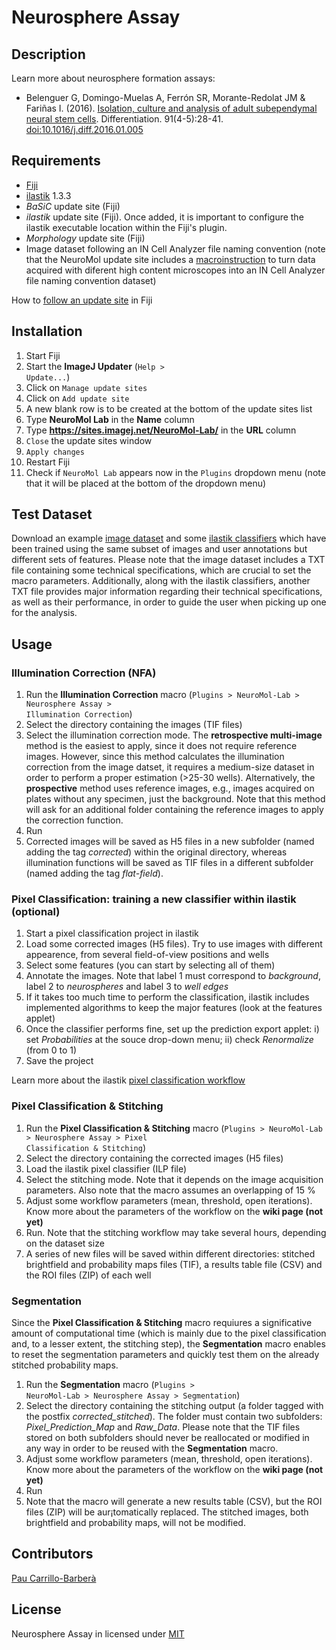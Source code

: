 # Neurosphere Assay

## Description


Learn more about neurosphere formation assays:

* Belenguer G, Domingo-Muelas A, Ferrón SR, Morante-Redolat JM & Fariñas I. (2016). [Isolation, culture and analysis of adult subependymal neural stem cells](https://www.sciencedirect.com/science/article/pii/S0301468116300044?via%3Dihub). Differentiation. 91(4-5):28-41. [doi:10.1016/j.diff.2016.01.005](https://www.sciencedirect.com/science/article/pii/S0301468116300044?via%3Dihub)

## Requirements

* [Fiji](https://fiji.sc/)
* [ilastik](https://www.ilastik.org/) 1.3.3
* _BaSiC_ update site (Fiji)
* _ilastik_ update site (Fiji). Once added, it is important to configure the ilastik executable location within the Fiji's plugin.
* _Morphology_ update site (Fiji)
* Image dataset following an IN Cell Analyzer file naming convention (note that the NeuroMol update site includes a [macroinstruction](https://github.com/paucabar/other_macros) to turn data acquired with diferent high content microscopes into an IN Cell Analyzer file naming convention dataset)

How to [follow an update site](https://imagej.net/Following_an_update_site) in Fiji

## Installation

1. Start Fiji
2. Start the **ImageJ Updater** (<code>Help > Update...</code>)
3. Click on <code>Manage update sites</code>
4. Click on <code>Add update site</code>
5. A new blank row is to be created at the bottom of the update sites list
6. Type **NeuroMol Lab** in the **Name** column
7. Type **https://sites.imagej.net/NeuroMol-Lab/** in the **URL** column
8. <code>Close</code> the update sites window
9. <code>Apply changes</code>
10. Restart Fiji
11. Check if <code>NeuroMol Lab</code> appears now in the <code>Plugins</code> dropdown menu (note that it will be placed at the bottom of the dropdown menu)

## Test Dataset

Download an example [image dataset](https://drive.google.com/drive/folders/1W_UDxg4mbQ1qNeZo1tPUezNgmZxtMwkv?usp=sharing) and some [ilastik classifiers](https://drive.google.com/drive/folders/1mgT7NOzUn5zvgJp47WbMRDCNR9f6efXg?usp=sharing) which have been trained using the same subset of images and user annotations but different sets of features. Please note that the image dataset includes a TXT file containing some technical specifications, which are crucial to set the macro parameters. Additionally, along with the ilastik classifiers, another TXT file provides major information regarding their technical specifications, as well as their performance, in order to guide the user when picking up one for the analysis.

## Usage

### Illumination Correction (NFA)

1. Run the **Illumination Correction** macro (<code>Plugins > NeuroMol-Lab > Neurosphere Assay > Illumination Correction</code>)
2. Select the directory containing the images (TIF files)
3. Select the illumination correction mode. The **retrospective multi-image** method is the easiest to apply, since it does not require reference images. However, since this method calculates the illumination correction from the image datset, it requires a medium-size dataset in order to perform a proper estimation (>25-30 wells). Alternatively, the **prospective** method uses reference images, e.g., images acquired on plates without any specimen, just the background. Note that this method will ask for an additional folder containing the reference images to apply the correction function. 
4. Run
5. Corrected images will be saved as H5 files in a new subfolder (named adding the tag _corrected_) within the original directory, whereas illumination functions will be saved as TIF files in a different subfolder (named adding the tag _flat-field_).

### Pixel Classification: training a new classifier within ilastik (optional)

1. Start a pixel classification project in ilastik
2. Load some corrected images (H5 files). Try to use images with different appearence, from several field-of-view positions and wells
3. Select some features (you can start by selecting all of them)
4. Annotate the images. Note that label 1 must correspond to _background_, label 2 to _neurospheres_ and label 3 to _well edges_
5. If it takes too much time to perform the classification, ilastik includes implemented algorithms to keep the major features (look at the features applet)
5. Once the classifier performs fine, set up the prediction export applet: i) set _Probabilities_ at the souce drop-down menu; ii) check _Renormalize_ (from 0 to 1)
6. Save the project

Learn more about the ilastik [pixel classification workflow](https://www.ilastik.org/documentation/pixelclassification/pixelclassification)

### Pixel Classification & Stitching

1. Run the **Pixel Classification & Stitching** macro (<code>Plugins > NeuroMol-Lab > Neurosphere Assay > Pixel Classification & Stitching</code>)
2. Select the directory containing the corrected images (H5 files)
3. Load the ilastik pixel classifier (ILP file)
4. Select the stitching mode. Note that it depends on the image acquisition parameters. Also note that the macro assumes an overlapping of 15 %
5. Adjust some workflow parameters (mean, threshold, open iterations). Know more about the parameters of the workflow on the **wiki page (not yet)**
6. Run. Note that the stitching workflow may take several hours, depending on the dataset size
7. A series of new files will be saved within different directories: stitched brightfield and probability maps files (TIF), a results table file (CSV) and the ROI files (ZIP) of each well

### Segmentation

Since the **Pixel Classification & Stitching** macro requiures a significative amount of computational time (which is mainly due to the pixel classification and, to a lesser extent, the stitching step), the **Segmentation** macro enables to reset the segmentation parameters and quickly test them on the already stitched probability maps.

1. Run the **Segmentation** macro (<code>Plugins > NeuroMol-Lab > Neurosphere Assay > Segmentation</code>)
2. Select the directory containing the stitching output (a folder tagged with the postfix _corrected_stitched_). The folder must contain two subfolders: _Pixel_Prediction_Map_ and _Raw_Data_. Please note that the TIF files stored on both subfolders should never be reallocated or modified in any way in order to be reused with the **Segmentation** macro.
3. Adjust some workflow parameters (mean, threshold, open iterations). Know more about the parameters of the workflow on the **wiki page (not yet)**
4. Run
5. Note that the macro will generate a new results table (CSV), but the ROI files (ZIP) will be aur¡tomatically replaced. The stitched images, both brightfield and probability maps, will not be modified.

## Contributors

[Pau Carrillo-Barberà](https://github.com/paucabar)

## License

Neurosphere Assay in licensed under [MIT](https://imagej.net/MIT)
